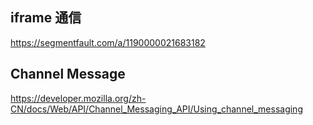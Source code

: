 ## iframe 通信

https://segmentfault.com/a/1190000021683182

## Channel Message

https://developer.mozilla.org/zh-CN/docs/Web/API/Channel_Messaging_API/Using_channel_messaging
